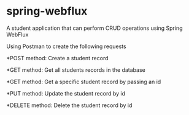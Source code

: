 # spring-webflux

A student application that can perform CRUD operations using Spring WebFlux  

Using Postman to create the following requests 

  *POST method:  Create a student record
  
  *GET method:  Get all students records in the database
  
  *GET method: Get a specific student record by passing an id  
  
  *PUT method: Update the student record by id
  
  *DELETE method: Delete the student record by id 
  

